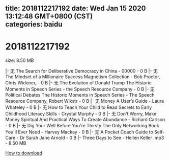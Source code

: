 
title: 2018112217192
date: Wed Jan 15 2020 13:12:48 GMT+0800 (CST)    
categories: baidu
---

# 2018112217192
size: 8.50 MB
 
 
|- 无 The Search for Deliberative Democracy in China - 00000 - 0 B
|- 无 The Mindset of a Millionaire Success Magnetism Collection - Bob Proctor, Chris Widener, - 0 B
|- 无 The Evolution of Donald Trump The Historic Moments in Speech Series - the Speech Resource Company - 0 B
|- 无 Political Debates The Historic Moments in Speech Series - The Speech Resource Company, Robert Wikstr - 0 B
|- 无 Money A User’s Guide - Laura Whateley - 0 B
|- 无 How to Teach Your Child to Read Secrets to Early Childhood Literacy Skills - Crystal Murphy - 0 B
|- 无 Don't Worry, Make Money Spiritual And Practical Ways To Create Abundance - Richard Carlson - 0 B
|- 无 Dig Your Well Before You're Thirsty The Only Networking Book You'll Ever Need - Harvey Mackay - 0 B
|- 无 A Pocket Coach Guide to Self-Care - Dr Sarah Jane Arnold - 0 B
|- Three Days to See - Hellen Keller .mp3 - 8.50 MB

[How to download](https://bpcam.bemobtrk.com/go/2ceec3aa-1ca2-46d6-b9ff-aaa5c184517c?jno=276)